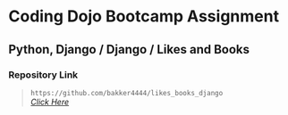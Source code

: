 # Coding Dojo Bootcamp Assignment
## Python, Django / Django / Likes and Books

### Repository Link

> ``` https://github.com/bakker4444/likes_books_django ```<br>
> _[Click Here](https://github.com/bakker4444/likes_books_django)_
